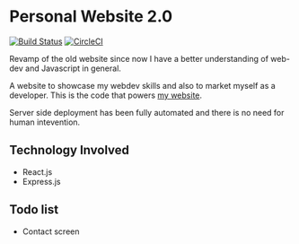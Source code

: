 # Personal Website 2.0

[![Build Status](https://travis-ci.org/ashwinath/personal-website-2.0.svg?branch=master)](https://travis-ci.org/ashwinath/personal-website-2.0)
[![CircleCI](https://circleci.com/gh/ashwinath/personal-website-2.0.svg?style=svg)](https://circleci.com/gh/ashwinath/personal-website-2.0)

Revamp of the old website since now I have a better understanding of web-dev and Javascript in general.

A website to showcase my webdev skills and also to market myself as a developer. This is the code that powers [my website](https://ashwinchat.com).

Server side deployment has been fully automated and there is no need for human intevention.

## Technology Involved
* React.js
* Express.js

## Todo list
* Contact screen
